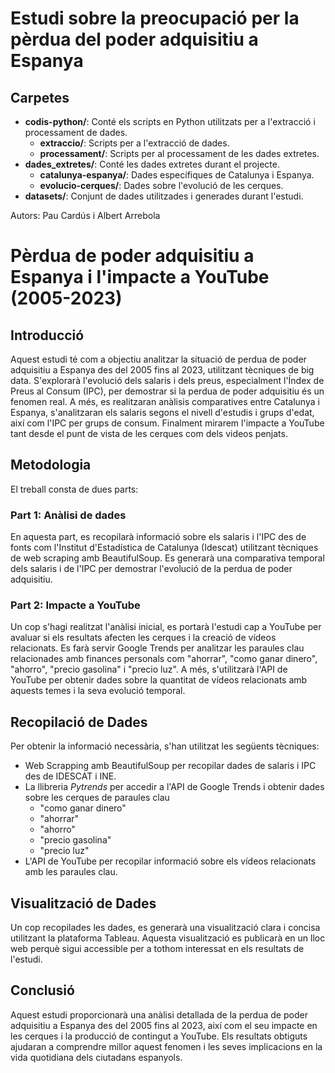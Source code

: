 # Estudi sobre la preocupació per la pèrdua del poder adquisitiu a Espanya

## Carpetes
- **codis-python/**: Conté els scripts en Python utilitzats per a l'extracció i processament de dades.
  - **extraccio/**: Scripts per a l'extracció de dades.
  - **processament/**: Scripts per al processament de les dades extretes.
- **dades_extretes/**: Conté les dades extretes durant el projecte.
  - **catalunya-espanya/**: Dades específiques de Catalunya i Espanya.
  - **evolucio-cerques/**: Dades sobre l'evolució de les cerques.
- **datasets/**: Conjunt de dades utilitzades i generades durant l'estudi.




Autors: Pau Cardús i Albert Arrebola

# Pèrdua de poder adquisitiu a Espanya i l'impacte a YouTube (2005-2023)

## Introducció
Aquest estudi té com a objectiu analitzar la situació de perdua de poder adquisitiu a Espanya des del 2005 fins al 2023, utilitzant tècniques de big data. S'explorarà l'evolució dels salaris i dels preus, especialment l'Índex de Preus al Consum (IPC), per demostrar si la perdua de poder adquisitiu és un fenomen real. A més, es realitzaran anàlisis comparatives entre Catalunya i Espanya, s'analitzaran els salaris segons el nivell d'estudis i grups d'edat, així com l'IPC per grups de consum. Finalment mirarem l'impacte a YouTube tant desde el punt de vista de les cerques com dels videos penjats. 

## Metodologia
El treball consta de dues parts:

### Part 1: Anàlisi de dades
En aquesta part, es recopilarà informació sobre els salaris i l'IPC des de fonts com l'Institut d'Estadística de Catalunya (Idescat) utilitzant tècniques de web scraping amb BeautifulSoup. Es generarà una comparativa temporal dels salaris i de l'IPC per demostrar l'evolució de la perdua de poder adquisitiu.

### Part 2: Impacte a YouTube
Un cop s'hagi realitzat l'anàlisi inicial, es portarà l'estudi cap a YouTube per avaluar si els resultats afecten les cerques i la creació de vídeos relacionats. Es farà servir Google Trends per analitzar les paraules clau relacionades amb finances personals com "ahorrar", "como ganar dinero", "ahorro", "precio gasolina" i "precio luz". A més, s'utilitzarà l'API de YouTube per obtenir dades sobre la quantitat de vídeos relacionats amb aquests temes i la seva evolució temporal.

## Recopilació de Dades
Per obtenir la informació necessària, s'han utilitzat les següents tècniques:

- Web Scrapping amb BeautifulSoup per recopilar dades de salaris i IPC des de IDESCAT i INE.
- La llibreria _Pytrends_ per accedir a l'API de Google Trends i obtenir dades sobre les cerques de paraules clau
  - "como ganar dinero"
  - "ahorrar"
  - "ahorro"
  - "precio gasolina"
  - "precio luz"
- L'API de YouTube per recopilar informació sobre els vídeos relacionats amb les paraules clau.

## Visualització de Dades
Un cop recopilades les dades, es generarà una visualització clara i concisa utilitzant la plataforma Tableau. Aquesta visualització es publicarà en un lloc web perquè sigui accessible per a tothom interessat en els resultats de l'estudi.

## Conclusió
Aquest estudi proporcionarà una anàlisi detallada de la perdua de poder adquisitiu a Espanya des del 2005 fins al 2023, així com el seu impacte en les cerques i la producció de contingut a YouTube. Els resultats obtiguts ajudaran a comprendre millor aquest fenomen i les seves implicacions en la vida quotidiana dels ciutadans espanyols.
